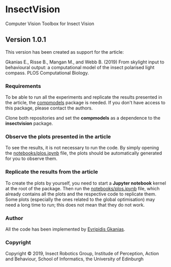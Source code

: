 # InsectVision

Computer Vision Toolbox for Insect Vision

## Version 1.0.1

This version has been created as support for the article:

Gkanias E., Risse B., Mangan M., and Webb B. (2019) From skylight input to behavioural
output: a computational model of the insect polarised light compass. PLOS Computational
Biology.

### Requirements

To be able to run all the experiments and replicate the results presented in the article,
the [compmodels](https://github.com/evgkanias/compmodels) package is needed. If you
don't have access to this package, please contact the authors.

Clone both repositories and set the **compmodels** as a dependence to the
**insectvision** package.

### Observe the plots presented in the article

To see the results, it is not necessary to run the code. By simply opening the
[notebooks/plos.ipynb](https://github.com/InsectRobotics/insectvision/blob/plos-submit/notebooks/plos.ipynb)
file, the plots should be automatically generated for you to observe them.


### Replicate the results from the article

To create the plots by yourself, you need to start a **Jupyter notebook** kernel at
the root of the package. Then run the [notebooks/plos.ipynb](https://github.com/InsectRobotics/insectvision/blob/plos-submit/notebooks/plos.ipynb)
file, which already contains all the plots and the respective code to replicate them.
Some plots (especially the ones related to the global optimisation) may need a long 
time to run; this does not mean that they do not work.

### Author

All the code has been implemented by [Evripidis Gkanias](http://homepages.inf.ed.ac.uk/s1514920/).

### Copyright

Copyright &copy; 2019, Insect Robotics Group, Institude of Perception, Action and Behaviour, School of Informatics, the University of Edinburgh
